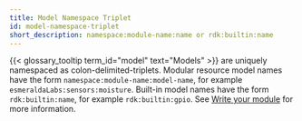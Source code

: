 ```yaml
---
title: Model Namespace Triplet
id: model-namespace-triplet
short_description: namespace:module-name:name or rdk:builtin:name
---
```


{{< glossary_tooltip term_id="model" text="Models" >}} are uniquely namespaced as colon-delimited-triplets.
Modular resource model names have the form `namespace:module-name:model-name`, for example `esmeraldaLabs:sensors:moisture`.
Built-in model names have the form `rdk:builtin:name`, for example `rdk:builtin:gpio`.
See [Write your module](/operate/modules/create-module/#write-your-module) for more information.
